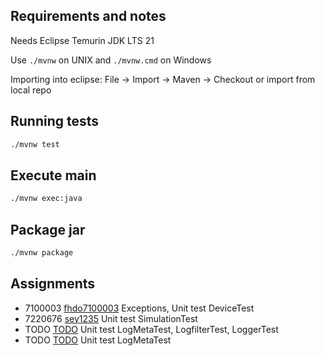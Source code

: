 ## Requirements and notes

Needs Eclipse Temurin JDK LTS 21

Use `./mvnw` on UNIX and `./mvnw.cmd` on Windows

Importing into eclipse: File -> Import -> Maven -> Checkout or import from local repo

## Running tests

```sh
./mvnw test
```

## Execute main

```sh
./mvnw exec:java
```

## Package jar

```sh
./mvnw package
```

## Assignments

- 7100003 [fhdo7100003](https://github.com/fhdo7100003) Exceptions, Unit test DeviceTest
- 7220676 [sey1235](https://github.com/sey1235) Unit test SimulationTest
- TODO [TODO](https://github.com/kanika-sehgal123) Unit test LogMetaTest, LogfilterTest, LoggerTest
- TODO [TODO](https://github.com/arnob32) Unit test LogMetaTest
